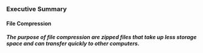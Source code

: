 ### Executive Summary

#### File Compression

#####  The purpose of file compression are zipped files that take up less storage space and can transfer quickly to other computers.
